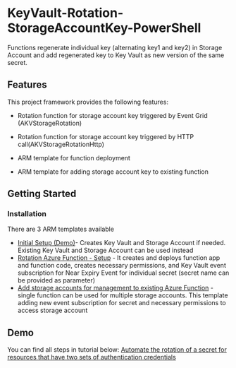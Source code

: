 # KeyVault-Rotation-StorageAccountKey-PowerShell

Functions regenerate individual key (alternating key1 and key2) in Storage Account and add regenerated key to Key Vault as new version of the same secret.

## Features

This project framework provides the following features:

* Rotation function for storage account key triggered by Event Grid (AKVStorageRotation)

* Rotation function for storage account key triggered by HTTP call(AKVStorageRotationHttp)

* ARM template for function deployment

* ARM template for adding storage account key to existing function

## Getting Started

### Installation

There are 3 ARM templates available
- [Initial Setup (Demo)](https://github.com/Azure-Samples/KeyVault-Rotation-StorageAccountKey-PowerShell/tree/master/arm-templates#inital-setup)- Creates Key Vault and Storage Account if needed. Existing Key Vault and Storage Account can be used instead
- [Rotation Azure Function - Setup](https://github.com/Azure-Samples/KeyVault-Rotation-StorageAccountKey-PowerShell/tree/master/arm-templates#storage-account-key-rotation-functions) - It creates and deploys function app and function code, creates necessary permissions, and Key 
Vault event subscription for Near Expiry Event for individual secret (secret name can be provided as parameter)
- [Add storage accounts for management to existing Azure Function](https://github.com/Azure-Samples/KeyVault-Rotation-StorageAccountKey-PowerShell/tree/master/arm-templates#add-event-subscription-to-existing-functions) - single function can be used for multiple storage accounts. This template adding new event subscription for secret and necessary permissions to access storage account

## Demo

You can find all steps in tutorial below:
[Automate the rotation of a secret for resources that have two sets of authentication credentials](https://docs.microsoft.com/azure/key-vault/secrets/tutorial-rotation-dual)

